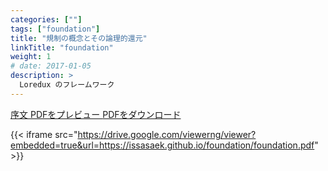 ```yaml
---
categories: [""]
tags: ["foundation"]
title: "規制の概念とその論理的還元"
linkTitle: "foundation"
weight: 1
# date: 2017-01-05
description: >
  Loredux のフレームワーク
---
```


<div class="mx-auto">
	<a class="btn btn-lg btn-primary mr-3 mb-4" href="https://github.com/issasaek/foundation">
		序文 <i class="fab fa-github ml-2 "></i>
	</a>
	<a class="btn btn-lg btn-light mr-3 mb-4" href="https://issasaek.github.io/foundation/foundation.pdf">
		PDFをプレビュー <i class="fa-solid fa-file-pdf ml-2 "></i>
	</a>
		<a class="btn btn-lg btn-light mr-3 mb-4" href="https://github.com/issasaek/foundation/releases">
		PDFをダウンロード <i class="fa-solid fa-download ml-2 "></i>
	</a>
</div>

{{< iframe src="https://drive.google.com/viewerng/viewer?embedded=true&url=https://issasaek.github.io/foundation/foundation.pdf" >}}
